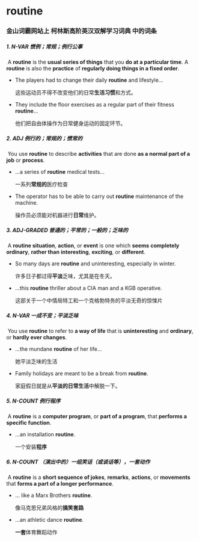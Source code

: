 # routine

### 金山词霸网站上 柯林斯高阶英汉双解学习词典 中的词条

##### 1. N-VAR 惯例；常规；例行公事

​	A **routine** is the **usual series of things** that you **do at a particular time**. A **routine** is also the **practice** of **regularly doing things in a fixed order**.

- The players had to change their daily **routine** and lifestyle...

  这些运动员不得不改变他们的日常**生活习惯**和方式。

- They include the floor exercises as a regular part of their fitness **routine**...

  他们把自由体操作为日常健身运动的固定环节。

##### 2. ADJ 例行的；常规的；惯常的

​	You use **routine** to describe **activities** that are done **as a normal part of a job** or **process**.

- ...a series of **routine** medical tests...

  一系列**常规的**医疗检查

- The operator has to be able to carry out **routine** maintenance of the machine.

  操作员必须能对机器进行**日常**维护。

##### 3. ADJ-GRADED 普通的；平常的；一般的；乏味的

​	A **routine situation**, **action**, or **event** is one which **seems** **completely ordinary**, **rather than** **interesting**, **exciting**, or **different**.

- So many days are **routine** and uninteresting, especially in winter.

  许多日子都过得**平淡**乏味，尤其是在冬天。

- ...this **routine** thriller about a CIA man and a KGB operative.

  这部关于一个中情局特工和一个克格勃特务的平淡无奇的惊悚片

##### 4. N-VAR 一成不变；平淡乏味

​	You use **routine** to refer to **a way of life** that is **uninteresting** and **ordinary**, or **hardly ever changes**.

- ...the mundane **routine** of her life...

  她平淡乏味的生活

- Family holidays are meant to be a break from **routine**.

  家庭假日就是从**平淡的日常生活**中解脱一下。

##### 5. N-COUNT 例行程序

​	A **routine** is a **computer program**, or **part of a program**, that **performs a specific function**.

- ...an installation **routine**.

  一个安装**程序**

##### 6. N-COUNT （演出中的）一组笑话（或谈话等），一套动作

​	A **routine** is a **short sequence of jokes**, **remarks**, **actions**, or **movements** that **forms a part of a longer performance**.

- ... like a Marx Brothers **routine**.

  像马克思兄弟风格的**搞笑套路**

- ...an athletic dance **routine**.

  **一套**体育舞蹈动作

